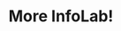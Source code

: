 ---
layout: page
title: More InfoLab!
nav: true
nav_order: 8
dropdown: true
children: 
    - title: Github
      permalink: https://github.com/USC-InfoLab
    - title: divider
    - title: Datasets
      permalink: /datasets/
    - title: divider
    - title: Photo Galery
      permalink: /photo-galery/
    - title: divider
    - title: Previous Website
      permalink: https://infolab.usc.edu/old_website/
---